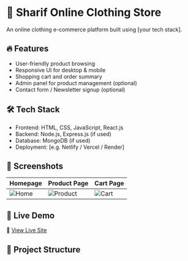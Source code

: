 # 👕 Sharif Online Clothing Store

An online clothing e-commerce platform built using [your tech stack].

## 🔥 Features

- User-friendly product browsing
- Responsive UI for desktop & mobile
- Shopping cart and order summary
- Admin panel for product management (optional)
- Contact form / Newsletter signup (optional)

## 🛠️ Tech Stack

- Frontend: HTML, CSS, JavaScript, React.js
- Backend: Node.js, Express.js (if used)
- Database: MongoDB (if used)
- Deployment: [e.g. Netlify / Vercel / Render]

## 📸 Screenshots

| Homepage | Product Page | Cart Page |
|----------|--------------|-----------|
| ![Home](./screenshots/home.png) | ![Product](./screenshots/product.png) | ![Cart](./screenshots/cart.png) |

## 🚀 Live Demo

🔗 [View Live Site](https://your-live-link.netlify.app)

## 📁 Project Structure

